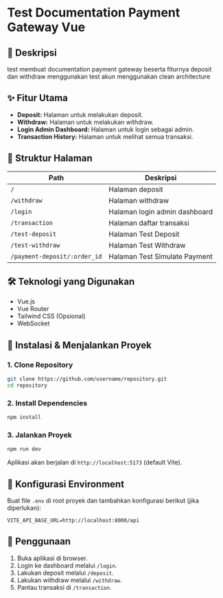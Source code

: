 
# Test Documentation Payment Gateway Vue

## 📌 Deskripsi
test membuat documentation payment gateway beserta fiturnya deposit dan withdraw menggunakan test akun
menggunakan clean architecture

## ✨ Fitur Utama
- **Deposit:** Halaman untuk melakukan deposit.
- **Withdraw:** Halaman untuk melakukan withdraw.
- **Login Admin Dashboard:** Halaman untuk login sebagai admin.
- **Transaction History:** Halaman untuk melihat semua transaksi.

## 📂 Struktur Halaman
| Path           | Deskripsi                     |
| -------------- | ----------------------------- |
| `/`     | Halaman deposit               |
| `/withdraw`    | Halaman withdraw              |
| `/login`       | Halaman login admin dashboard |
| `/transaction` | Halaman daftar transaksi      |
| `/test-deposit` | Halaman Test Deposit   
| `/test-withdraw` | Halaman Test Withdraw      |
| `/payment-deposit/:order_id` | Halaman Test Simulate Payment|


## 🛠️ Teknologi yang Digunakan
- Vue.js
- Vue Router
- Tailwind CSS (Opsional)
- WebSocket

## 🚀 Instalasi & Menjalankan Proyek
### 1. Clone Repository
```sh
git clone https://github.com/username/repository.git
cd repository
```

### 2. Install Dependencies
```sh
npm install
```

### 3. Jalankan Proyek
```sh
npm run dev
```
Aplikasi akan berjalan di `http://localhost:5173` (default Vite).

## 📜 Konfigurasi Environment
Buat file `.env` di root proyek dan tambahkan konfigurasi berikut (jika diperlukan):
```env
VITE_API_BASE_URL=http://localhost:8000/api
```

## 📌 Penggunaan
1. Buka aplikasi di browser.
2. Login ke dashboard melalui `/login`.
3. Lakukan deposit melalui `/deposit`.
4. Lakukan withdraw melalui `/withdraw`.
5. Pantau transaksi di `/transaction`.



